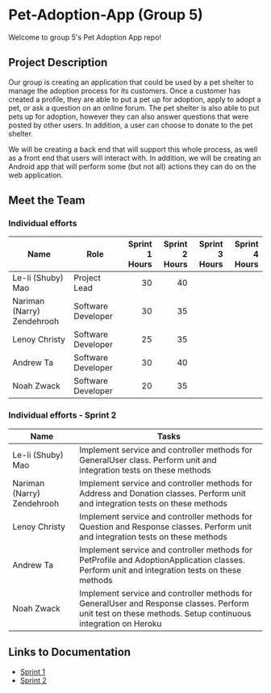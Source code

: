 # Pet-Adoption-App (Group 5)
Welcome to group 5's Pet Adoption App repo!

## Project Description
Our group is creating an application that could be used by a pet shelter to manage the adoption process for its customers. Once a customer has created a profile, they are able to put a pet up for adoption, apply to adopt a pet, or ask a question on an online forum. The pet shelter is also able to put pets up for adoption, however they can also answer questions that were posted by other users. In addition, a user can choose to donate to the pet shelter.

We will be creating a back end that will support this whole process, as well as a front end that users will interact with. In addition, we will be creating an Android app that will perform some (but not all) actions they can do on the web application.

## Meet the Team
### Individual efforts
| Name | Role | Sprint 1 Hours | Sprint 2 Hours | Sprint 3 Hours | Sprint 4 Hours |
| ---- | ---- | --------------: | --------------: | --------------: | --------------: |
| Le-li (Shuby) Mao | Project Lead | 30 | 40 |  |  |
| Nariman (Narry) Zendehrooh | Software Developer | 30 | 35 |  |  |
| Lenoy Christy | Software Developer | 25 | 35 |  |  |
| Andrew Ta | Software Developer | 30 | 40 |  |  |
| Noah Zwack | Software Developer | 20 | 35 |  |  |

### Individual efforts - Sprint 2
| Name | Tasks | 
| ---- | ---- | 
| Le-li (Shuby) Mao | Implement service and controller methods for GeneralUser class. Perform unit and integration tests on these methods
| Nariman (Narry) Zendehrooh | Implement service and controller methods for Address and Donation classes. Perform unit and integration tests on these methods
| Lenoy Christy | Implement service and controller methods for Question and Response classes. Perform unit and integration tests on these methods
| Andrew Ta | Implement service and controller methods for PetProfile and AdoptionApplication classes. Perform unit and integration tests on these methods
| Noah Zwack | Implement service and controller methods for GeneralUser and Response classes. Perform unit test on these methods. Setup continuous integration on Heroku


## Links to Documentation
* [Sprint 1](https://github.com/McGill-ECSE321-Winter2020/project-group-05/wiki/Sprint-1)
* [Sprint 2](https://github.com/McGill-ECSE321-Winter2020/project-group-05/wiki/Sprint-2)
